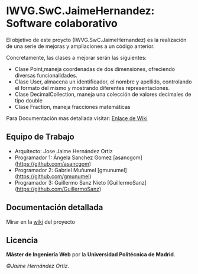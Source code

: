 # IWVG.SwC.JaimeHernandez: Software colaborativo

El objetivo de este proycto (IWVG.SwC.JaimeHernandez) es la realización de una serie de mejoras y ampliaciones a un código anterior.

Concretamente, las clases a mejorar serán las siguientes:

* Clase Point,maneja coordenadas de dos dimensiones, ofreciendo diversas funcionalidades.
* Clase User, almacena un identificador, el nombre y apellido, controlando el formato del mismo y mostrando diferentes representaciones.
* Clase DecimalCollection, maneja una colección de valores decimales de tipo double
* Clase Fraction, maneja fracciones matemáticas

Para Documentación mas detallada visitar: [Enlace de Wiki](https://github.com/zuldare/IWVG.SwC.JaimeHernandez/wiki/Proyecto:-Software-Colaborativo)

## Equipo de Trabajo
* Arquitecto: Jose Jaime Hernández Ortiz
* Programador 1: Ángela Sanchez Gomez   [asancgom] (https://github.com/asancgom)
* Programador 2: Gabriel Muñumel        [gmunumel] (https://github.com/gmunumel)
* Programador 3: Guillermo Sanz Nieto   [GuillermoSanz] (https://github.com/GuillermoSanz)



## Documentación detallada
Mirar en la [wiki](../../wiki) del proyecto

## Licencia
**Máster de Ingeniería Web** por la **Universidad Politécnica de Madrid**.

*&copy;Jaime Hernández Ortiz*.
